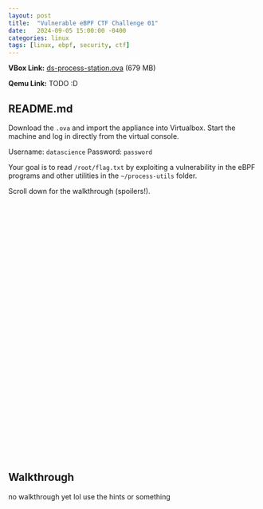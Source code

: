 ```yaml
---
layout: post
title:  "Vulnerable eBPF CTF Challenge 01"
date:   2024-09-05 15:00:00 -0400
categories: linux
tags: [linux, ebpf, security, ctf]
---
```


**VBox Link:** [ds-process-station.ova](https://drive.proton.me/urls/J6KBJGZVZR#nwwP27B5R20g) (679 MB)

**Qemu Link:** TODO :D

## README.md

Download the `.ova` and import the appliance into Virtualbox. Start the machine
and log in directly from the virtual console.

Username: `datascience`
Password: `password`

Your goal is to read `/root/flag.txt` by exploiting a vulnerability in the eBPF
programs and other utilities in the `~/process-utils` folder.

Scroll down for the walkthrough (spoilers!).

<br />
<br />
<br />
<br />
<br />
<br />
<br />
<br />
<br />
<br />
<br />
<br />
<br />
<br />
<br />
<br />
<br />
<br />
<br />
<br />
<br />
<br />
<br />
<br />
<br />
<br />
<br />
<br />
<br />
<br />


## Walkthrough

no walkthrough yet lol use the hints or something
